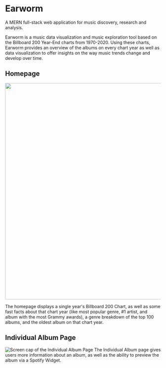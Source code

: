 # Earworm

A MERN full-stack web application for music discovery, research and analysis.

Earworm is a music data visualization and music exploration tool based on the Billboard 200 Year-End charts from 1970-2020. Using these charts, Earworm provides an overview of the albums on every chart year as well as data visualization to offer insights on the way music trends change and develop over time.

## Homepage

<p align="center">
  <img src="https://i.imgur.com/toIh3s6.png" width="700px"/>
</p>

The homepage displays a single year's Billboard 200 Chart, as well as some fast facts about that chart year (like most popular genre, #1 artist, and album with the most Grammy awards), a genre breakdown of the top 100 albums, and the oldest album on that chart year.

## Individual Album Page
![Screen cap of the Individual Album Page](https://i.imgur.com/oRr04iR.png)
The Individual Album page gives users more information about an album, as well as the ability to preview the album via a Spotify Widget. 

